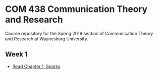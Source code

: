 # COM 438 Communication Theory and Research
Course repository for the Spring 2019 section of Communication Theory and Research at Waynesburg University.
## Week 1
* [Read Chapter 1, Sparks](https://books.google.com/books?id=vRSdBQAAQBAJ&pg=PA1&source=gbs_toc_r&cad=4#v=onepage&q&f=false)
